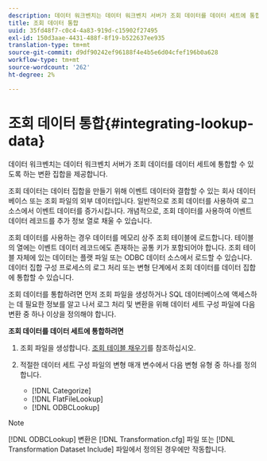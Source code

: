 ```yaml
---
description: 데이터 워크벤치는 데이터 워크벤치 서버가 조회 데이터를 데이터 세트에 통합할 수 있도록 하는 변환 집합을 제공합니다.
title: 조회 데이터 통합
uuid: 35fd48f7-c0c4-4a83-919d-c15902f27495
exl-id: 150d3aae-4431-488f-8f19-b522637ee935
translation-type: tm+mt
source-git-commit: d9df90242ef96188f4e4b5e6d04cfef196b0a628
workflow-type: tm+mt
source-wordcount: '262'
ht-degree: 2%

---
```


# 조회 데이터 통합{#integrating-lookup-data}

데이터 워크벤치는 데이터 워크벤치 서버가 조회 데이터를 데이터 세트에 통합할 수 있도록 하는 변환 집합을 제공합니다.

조회 데이터는 데이터 집합을 만들기 위해 이벤트 데이터와 결합할 수 있는 회사 데이터베이스 또는 조회 파일의 외부 데이터입니다. 일반적으로 조회 데이터를 사용하여 로그 소스에서 이벤트 데이터를 증가시킵니다. 개념적으로, 조회 데이터를 사용하여 이벤트 데이터 레코드를 추가 정보 열로 채울 수 있습니다.

조회 데이터를 사용하는 경우 데이터를 메모리 상주 조회 테이블에 로드합니다. 테이블의 열에는 이벤트 데이터 레코드에도 존재하는 공통 키가 포함되어야 합니다. 조회 테이블 자체에 있는 데이터는 플랫 파일 또는 ODBC 데이터 소스에서 로드할 수 있습니다. 데이터 집합 구성 프로세스의 로그 처리 또는 변형 단계에서 조회 데이터를 데이터 집합에 통합할 수 있습니다.

조회 데이터를 통합하려면 먼저 조회 파일을 생성하거나 SQL 데이터베이스에 액세스하는 데 필요한 정보를 알고 나서 로그 처리 및 변환을 위해 데이터 세트 구성 파일에 다음 변환 중 하나 이상을 정의해야 합니다.

**조회 데이터를 데이터 세트에 통합하려면**

1. 조회 파일을 생성합니다. [조회 테이블 채우기](../../../../home/c-dataset-const-proc/c-data-trans/c-int-lookup-data/c-pop-lookup-table.md#concept-dd761338731a40e0997c33dfdabdcdf8)를 참조하십시오.
1. 적절한 데이터 세트 구성 파일의 변형 매개 변수에서 다음 변형 유형 중 하나를 정의합니다.

   * [!DNL Categorize]
   * [!DNL FlatFileLookup]
   * [!DNL ODBCLookup]

>[!NOTE]
>
>[!DNL ODBCLookup] 변환은 [!DNL Transformation.cfg] 파일 또는 [!DNL Transformation Dataset Include] 파일에서 정의된 경우에만 작동합니다.
